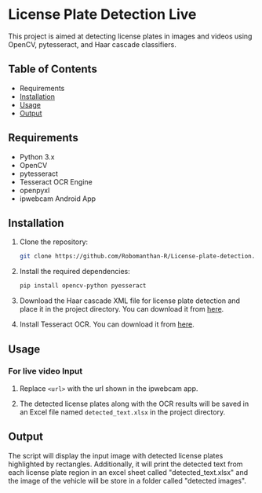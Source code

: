 # License Plate Detection Live

This project is aimed at detecting license plates in images and videos using OpenCV, pytesseract, and Haar cascade classifiers.

## Table of Contents

- Requirements
- [Installation](#installation)
- [Usage](#usage)
- [Output](#output)

## Requirements

- Python 3.x
- OpenCV
- pytesseract
- Tesseract OCR Engine
- openpyxl
- ipwebcam Android App
  
## Installation

1. Clone the repository:

   ```bash
   git clone https://github.com/Robomanthan-R/License-plate-detection.git
   ```

2. Install the required dependencies:

   ```bash
   pip install opencv-python pyesseract
   ```

3. Download the Haar cascade XML file for license plate detection and place it in the project directory. You can download it from [here](https://github.com/opencv/opencv/tree/master/data/haarcascades).

4. Install Tesseract OCR. You can download it from [here](https://github.com/tesseract-ocr/tesseract).

## Usage

### For live video Input

1.    Replace `<url>` with the url shown in the ipwebcam app.

2. The detected license plates along with the OCR results will be saved in an Excel file named `detected_text.xlsx` in the project directory.

## Output

The script will display the input image with detected license plates highlighted by rectangles. Additionally, it will print the detected text from each license plate region in an excel sheet called "detected_text.xlsx" and the image of the vehicle will be store in a folder called "detected images".
